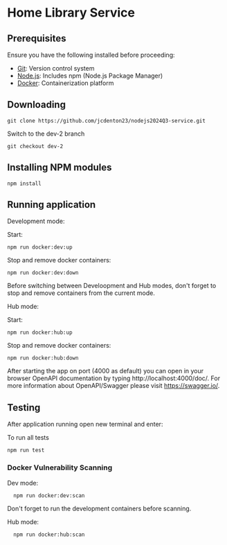 # Home Library Service

## Prerequisites

Ensure you have the following installed before proceeding:

- [Git](https://git-scm.com/downloads): Version control system
- [Node.js](https://nodejs.org/): Includes npm (Node.js Package Manager)
- [Docker](https://www.docker.com/products/docker-desktop): Containerization platform
  
## Downloading

```
git clone https://github.com/jcdenton23/nodejs2024Q3-service.git
```
Switch to the dev-2 branch

```
git checkout dev-2
```

## Installing NPM modules

```
npm install
```

## Running application

Development mode:

Start:
```
npm run docker:dev:up
```
Stop and remove docker containers:
```
npm run docker:dev:down
```

Before switching between Develoopment and Hub modes, don't forget to stop and remove containers from the current mode.

Hub mode:

Start:
```
npm run docker:hub:up
```
Stop and remove docker containers:
```
npm run docker:hub:down
```


After starting the app on port (4000 as default) you can open
in your browser OpenAPI documentation by typing http://localhost:4000/doc/.
For more information about OpenAPI/Swagger please visit https://swagger.io/.

## Testing

After application running open new terminal and enter:

To run all tests 

```
npm run test
```

### Docker Vulnerability Scanning

Dev mode:
```
  npm run docker:dev:scan
```
Don't forget to run the development containers before scanning.

Hub mode:
```
  npm run docker:hub:scan
```



